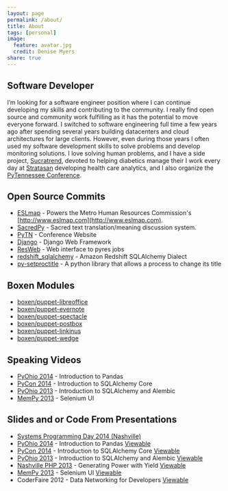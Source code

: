 ```yaml
---
layout: page
permalink: /about/
title: About
tags: [personal]
image:
  feature: avatar.jpg
  credit: Denise Myers
share: true
---
```


## Software Developer
I’m looking for a software engineer position where I can continue developing my
skills and contributing to the community. I really find open source and
community work fulfilling as it has the potential to move everyone forward.
I switched to software engineering full time a few years ago after spending
several years building datacenters and cloud architectures for large clients.
However, even during those years I often used my software development skills to
solve problems and develop monitoring solutions. I love solving human problems,
and I have a side project, [Sucratrend](https://www.stratasan.com), devoted to helping diabetics manage their
I work every day at [Stratasan](http://www.stratasan.com) developing health care analytics, and
I also organize the [PyTennessee Conference](http://www.pytennessee.org).

## Open Source Commits
* [ESLmap](https://github.com/mnhrc/mnhrc.github.io) - Powers the Metro Human Resources
Commission's [http://www.eslmap.com](http://www.eslmap.com).
* [SacredPy](https://github.com/reibwo/SacredPy) - Sacred text translation/meaning
discussion system.
* [PyTN](https://github.com/pytn/pytn) - Conference Website
* [Django](https://github.com/django/django) - Django Web Framework
* [ResWeb](https://github.com/Pyres/resweb) - Web interface to pyres jobs
* [redshift_sqlalchemy](https://github.com/binarydud/redshift_sqlalchemy) - Amazon Redshift SQLAlchemy Dialect
* [py-setproctitle](https://github.com/dvarrazzo/py-setproctitle) - A python library that
allows a process to change its title

## Boxen Modules
* [boxen/puppet-libreoffice](https://github.com/boxen/puppet-libreoffice)
* [boxen/puppet-evernote](https://github.com/boxen/puppet-evernote)
* [boxen/puppet-spectacle](https://github.com/boxen/puppet-spectacle)
* [boxen/puppet-postbox](https://github.com/boxen/puppet-postbox)
* [boxen/puppet-linkinus](https://github.com/boxen/puppet-linkinus)
* [boxen/puppet-wedge](https://github.com/boxen/puppet-wedge)

## Speaking Videos
* [PyOhio 2014](http://pyvideo.org/video/2826/introduction-to-pandas) - Introduction to Pandas
* [PyCon 2014](http://pyvideo.org/video/2654/introduction-to-sqlalchemy-core) - Introduction to SQLAlchemy Core
* [PyOhio 2013](http://pyvideo.org/video/2291/introduction-to-sqlalchemy-and-alembic-migrations) - Introduction to SQLAlchemy and Alembic
* [MemPy 2013](https://www.youtube.com/watch?v=jvBfm0q9_qk) - Selenium UI

## Slides and or Code From Presentations

* [Systems Programming Day 2014 (Nashville)](http://www.slideshare.net/jamdatadude/spanning-tree-38011328)
* [PyOhio 2014](https://github.com/jasonamyers/pyohio-2014-pandas) - Introduction to Pandas [Viewable](http://www.slideshare.net/jamdatadude/introduction-to-pandas-37337080)
* [PyCon 2014](https://github.com/jasonamyers/pycon2014) - Introduction to SQLAlchemy Core [Viewable](http://www.slideshare.net/jamdatadude/sql-alchemy-core-an-introduction)
* [PyOhio 2013](https://github.com/jasonamyers/intro-sqlalchemy-alembic-presentation) - Introduction to SQLAlchemy and Alembic [Viewable](http://www.slideshare.net/jamdatadude/introduction-to-sqlalchemy-and-alembic-migrations)
* [Nashville PHP 2013](https://github.com/jasonamyers/php-yield-presentation) - Generating Power with Yield [Viewable](http://www.slideshare.net/jamdatadude/generating-power-with-yield)
* [MemPy 2013](https://github.com/jasonamyers/seleniumuitalk) - Selenium UI [Viewable](http://www.slideshare.net/jamdatadude/selenium-testing-16083902)
* CoderFaire 2012 - Data Networking for Developers [Viewable](http://www.slideshare.net/jamdatadude/coderfaire-data-networking-for-developers)
